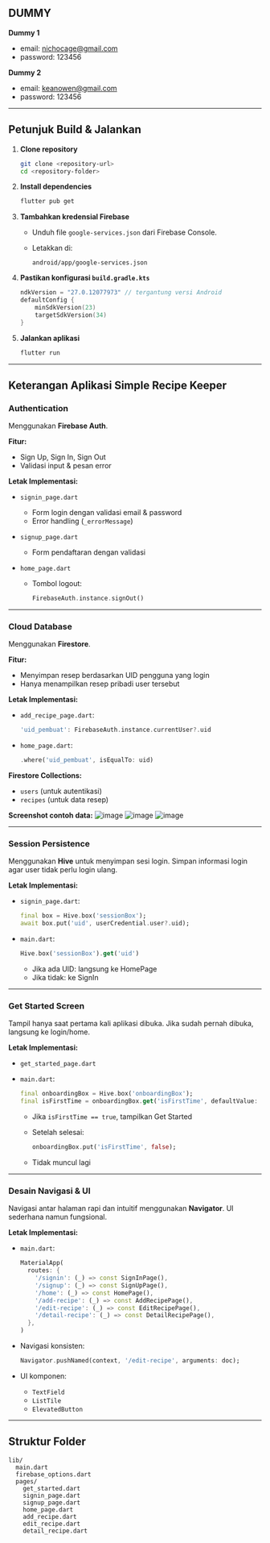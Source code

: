 ## DUMMY
**Dummy 1**
- email: nichocage@gmail.com
- password: 123456

**Dummy 2**
- email: keanowen@gmail.com
- password: 123456

---

## Petunjuk Build & Jalankan

1. **Clone repository**

   ```bash
   git clone <repository-url>
   cd <repository-folder>
   ```

2. **Install dependencies**

   ```bash
   flutter pub get
   ```

3. **Tambahkan kredensial Firebase**

   * Unduh file `google-services.json` dari Firebase Console.
   * Letakkan di:

     ```text
     android/app/google-services.json
     ```

4. **Pastikan konfigurasi `build.gradle.kts`**

   ```kotlin
   ndkVersion = "27.0.12077973" // tergantung versi Android
   defaultConfig {
       minSdkVersion(23)
       targetSdkVersion(34)
   }
   ```

5. **Jalankan aplikasi**

   ```bash
   flutter run
   ```

---

## Keterangan Aplikasi Simple Recipe Keeper

### Authentication

Menggunakan **Firebase Auth**.

**Fitur:**

* Sign Up, Sign In, Sign Out
* Validasi input & pesan error

**Letak Implementasi:**

* `signin_page.dart`

  * Form login dengan validasi email & password
  * Error handling (`_errorMessage`)
* `signup_page.dart`

  * Form pendaftaran dengan validasi
* `home_page.dart`

  * Tombol logout:

    ```dart
    FirebaseAuth.instance.signOut()
    ```

---

### Cloud Database

Menggunakan **Firestore**.

**Fitur:**

* Menyimpan resep berdasarkan UID pengguna yang login
* Hanya menampilkan resep pribadi user tersebut

**Letak Implementasi:**

* `add_recipe_page.dart`:

  ```dart
  'uid_pembuat': FirebaseAuth.instance.currentUser?.uid
  ```
* `home_page.dart`:

  ```dart
  .where('uid_pembuat', isEqualTo: uid)
  ```

**Firestore Collections:**

* `users` (untuk autentikasi)
* `recipes` (untuk data resep)

**Screenshot contoh data:**
![image](https://github.com/user-attachments/assets/8623afc5-31d1-46fe-9db8-373b8e643f9f)
![image](https://github.com/user-attachments/assets/a99bcc35-2f65-4449-a68e-d98f155fa456)
![image](https://github.com/user-attachments/assets/d1667209-6886-4ddf-b44e-64f954342cd1)

---

### Session Persistence

Menggunakan **Hive** untuk menyimpan sesi login.
Simpan informasi login agar user tidak perlu login ulang.

**Letak Implementasi:**

* `signin_page.dart`:

  ```dart
  final box = Hive.box('sessionBox');
  await box.put('uid', userCredential.user?.uid);
  ```
* `main.dart`:

  ```dart
  Hive.box('sessionBox').get('uid')
  ```

  * Jika ada UID: langsung ke HomePage
  * Jika tidak: ke SignIn

---

### Get Started Screen

Tampil hanya saat pertama kali aplikasi dibuka.
Jika sudah pernah dibuka, langsung ke login/home.

**Letak Implementasi:**

* `get_started_page.dart`
* `main.dart`:

  ```dart
  final onboardingBox = Hive.box('onboardingBox');
  final isFirstTime = onboardingBox.get('isFirstTime', defaultValue: true);
  ```

  * Jika `isFirstTime == true`, tampilkan Get Started
  * Setelah selesai:

    ```dart
    onboardingBox.put('isFirstTime', false);
    ```
  * Tidak muncul lagi

---

### Desain Navigasi & UI

Navigasi antar halaman rapi dan intuitif menggunakan **Navigator**.
UI sederhana namun fungsional.

**Letak Implementasi:**

* `main.dart`:

  ```dart
  MaterialApp(
    routes: {
      '/signin': (_) => const SignInPage(),
      '/signup': (_) => const SignUpPage(),
      '/home': (_) => const HomePage(),
      '/add-recipe': (_) => const AddRecipePage(),
      '/edit-recipe': (_) => const EditRecipePage(),
      '/detail-recipe': (_) => const DetailRecipePage(),
    },
  )
  ```
* Navigasi konsisten:

  ```dart
  Navigator.pushNamed(context, '/edit-recipe', arguments: doc);
  ```
* UI komponen:

  * `TextField`
  * `ListTile`
  * `ElevatedButton`

---

## Struktur Folder

```
lib/
  main.dart
  firebase_options.dart
  pages/
    get_started.dart
    signin_page.dart
    signup_page.dart
    home_page.dart
    add_recipe.dart
    edit_recipe.dart
    detail_recipe.dart
```
